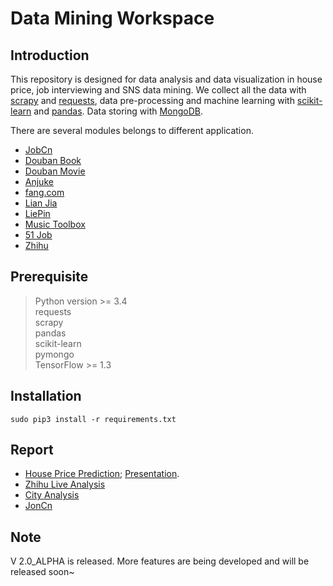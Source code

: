 # Data Mining Workspace

## Introduction
   This repository is designed for data analysis and data visualization in house price, job interviewing and SNS data mining.
   We collect all the data with [scrapy](https://docs.scrapy.org/en/latest/index.html) and [requests](http://www.python-requests.org/en/master/), data pre-processing and machine learning with [scikit-learn](http://scikit-learn.org/stable/) and [pandas](http://pandas.pydata.org/).
   Data storing with [MongoDB](https://docs.mongodb.com/).
   
   There are several modules belongs to different application.  
   * [JobCn](DataHouse/jobcn)
   * [Douban Book](DataHouse/spiders/douban_book_spider.py)
   * [Douban Movie](DataHouse/spiders/douban_movie_spider.py)
   * [Anjuke](DataHouse/spiders/anjuke_spider.py)
   * [fang.com](DataHouse/crawler/fang_crawler.py)
   * [Lian Jia](DataHouse/crawler/lianjia_crawler.py)
   * [LiePin](DataHouse/spiders/liepin_spider.py)
   * [Music Toolbox](DataHouse/music)
   * [51 Job](DataHouse/51job)
   * [Zhihu](DataHouse/zhihu)
    
## Prerequisite
   > Python version >= 3.4  
   > requests   
   > scrapy  
   > pandas    
   > scikit-learn   
   > pymongo    
   > TensorFlow >= 1.3
   
   
## Installation
    sudo pip3 install -r requirements.txt  


## Report
   * [House Price Prediction](https://zhuanlan.zhihu.com/p/26949876); [Presentation](/Presentation/House_ML.pptx).
   * [Zhihu Live Analysis](https://zhuanlan.zhihu.com/p/30514792)
   * [City Analysis](https://zhuanlan.zhihu.com/p/28954770)
   * [JonCn](https://www.zhihu.com/question/30080717/answer/234002087)


## Note
   V 2.0_ALPHA is released.
   More features are being developed and will be released soon~  
